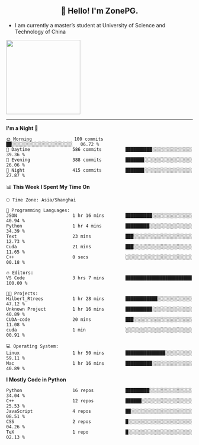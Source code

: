 <h2 align="center">👋 Hello! I'm ZonePG.</h2>

- I am currently a master’s student at University of Science and Technology of China

<img height=200 align="center" src="https://github-readme-stats.vercel.app/api?username=zonepg" />

-------

<!--START_SECTION:waka-->
**I'm a Night 🦉** 

```text
🌞 Morning                100 commits         ██░░░░░░░░░░░░░░░░░░░░░░░   06.72 % 
🌆 Daytime                586 commits         ██████████░░░░░░░░░░░░░░░   39.36 % 
🌃 Evening                388 commits         ███████░░░░░░░░░░░░░░░░░░   26.06 % 
🌙 Night                  415 commits         ███████░░░░░░░░░░░░░░░░░░   27.87 % 
```


📊 **This Week I Spent My Time On** 

```text
🕑︎ Time Zone: Asia/Shanghai

💬 Programming Languages: 
JSON                     1 hr 16 mins        ██████████░░░░░░░░░░░░░░░   40.94 % 
Python                   1 hr 4 mins         █████████░░░░░░░░░░░░░░░░   34.39 % 
Text                     23 mins             ███░░░░░░░░░░░░░░░░░░░░░░   12.73 % 
Cuda                     21 mins             ███░░░░░░░░░░░░░░░░░░░░░░   11.65 % 
C++                      0 secs              ░░░░░░░░░░░░░░░░░░░░░░░░░   00.18 % 

🔥 Editors: 
VS Code                  3 hrs 7 mins        █████████████████████████   100.00 % 

🐱‍💻 Projects: 
Hilbert_Rtrees           1 hr 28 mins        ████████████░░░░░░░░░░░░░   47.12 % 
Unknown Project          1 hr 16 mins        ██████████░░░░░░░░░░░░░░░   40.89 % 
CUDA-code                20 mins             ███░░░░░░░░░░░░░░░░░░░░░░   11.08 % 
cuda                     1 min               ░░░░░░░░░░░░░░░░░░░░░░░░░   00.91 % 

💻 Operating System: 
Linux                    1 hr 50 mins        ███████████████░░░░░░░░░░   59.11 % 
Mac                      1 hr 16 mins        ██████████░░░░░░░░░░░░░░░   40.89 % 
```

**I Mostly Code in Python** 

```text
Python                   16 repos            █████████░░░░░░░░░░░░░░░░   34.04 % 
C++                      12 repos            ██████░░░░░░░░░░░░░░░░░░░   25.53 % 
JavaScript               4 repos             ██░░░░░░░░░░░░░░░░░░░░░░░   08.51 % 
CSS                      2 repos             █░░░░░░░░░░░░░░░░░░░░░░░░   04.26 % 
TeX                      1 repo              █░░░░░░░░░░░░░░░░░░░░░░░░   02.13 % 
```




<!--END_SECTION:waka-->
